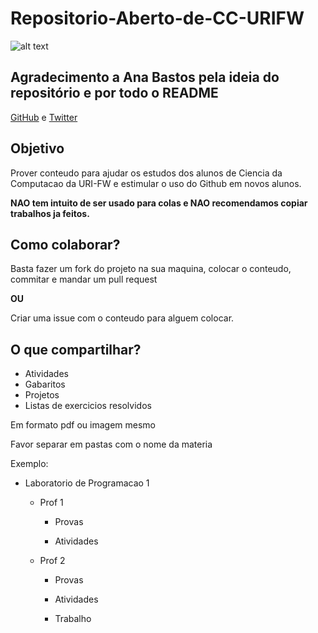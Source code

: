 # Repositorio-Aberto-de-CC-URIFW


![alt text](http://www.fw.uri.br/new/imagens/logo_clip.png)

## Agradecimento a Ana Bastos pela ideia do repositório e por todo o README 
[GitHub](https://github.com/anabastos) e [Twitter](https://twitter.com/naluhh)



## Objetivo
Prover conteudo para ajudar os estudos dos alunos de Ciencia da Computacao da URI-FW e estimular o uso do Github em novos alunos.

**NAO tem intuito de ser usado para colas e NAO recomendamos copiar trabalhos ja feitos.**


## Como colaborar?
Basta fazer um fork do projeto na sua maquina, colocar o conteudo, commitar e mandar um pull request

**OU**

Criar uma issue com o conteudo para alguem colocar.



## O que compartilhar?

* Atividades
* Gabaritos
* Projetos
* Listas de exercicios resolvidos

Em formato pdf ou imagem mesmo

Favor separar em pastas com o nome da materia


Exemplo:

* Laboratorio de Programacao 1

  - Prof 1

    - Provas

    - Atividades

  - Prof 2

    - Provas

    - Atividades

    - Trabalho


